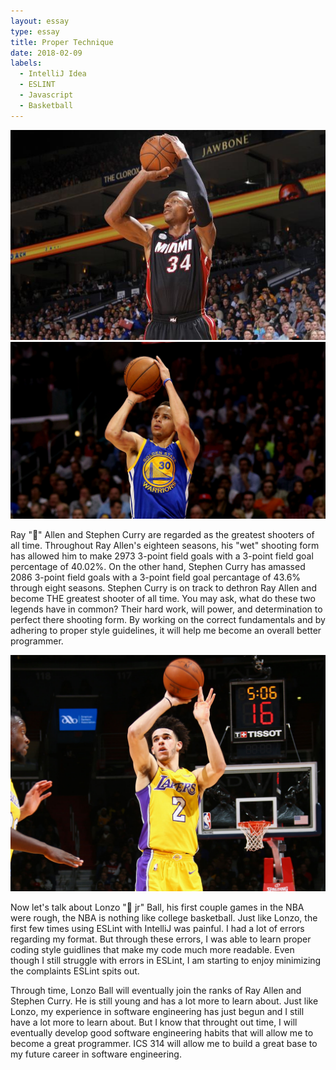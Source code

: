 ```yaml
---
layout: essay
type: essay
title: Proper Technique
date: 2018-02-09
labels:
  - IntelliJ Idea
  - ESLINT
  - Javascript
  - Basketball
---
```


<img class="ui small left circular floated image" src="../images/Rallen-shooting.jpg">
<img class="ui small right circular floated image" src="../images/Curry_shooting.jpg">

Ray "🐐" Allen and Stephen Curry are regarded as the greatest shooters of all time.
Throughout Ray Allen's eighteen seasons, his "wet" shooting form has allowed him to make 2973 3-point field goals with a 3-point field goal percentage of 40.02%. On the other hand, Stephen Curry has amassed 2086 3-point field goals with a 3-point field goal percantage of 43.6% through eight seasons. Stephen Curry is on track to dethron Ray Allen and become THE greatest shooter of all time. You may ask, what do these two legends have in common? Their hard work, will power, and determination to perfect there shooting form. By working on the correct fundamentals and by adhering to proper style guidelines, it will help me become an overall better programmer.


<img class="ui small left circular floated image" src="../images/lonzo-shooting.jpg">

Now let's talk about Lonzo "🐐 jr" Ball, his first couple games in the NBA were rough, the NBA is nothing like college basketball. Just like Lonzo, the first few times using ESLint with IntelliJ was painful. I had a lot of errors regarding my format. But through these errors, I was able to learn proper coding style guidlines that make my code much more readable. Even though I still struggle with errors in ESLint, I am starting to enjoy minimizing the complaints ESLint spits out.

Through time, Lonzo Ball will eventually join the ranks of Ray Allen and Stephen Curry. He is still young and has a lot more to learn about. Just like Lonzo, my experience in software engineering has just begun and I still have a lot more to learn about. But I know that throught out time, I will eventually develop good software engineering habits that will allow me to become a great programmer. ICS 314 will allow me to build a great base to my future career in software engineering. 
